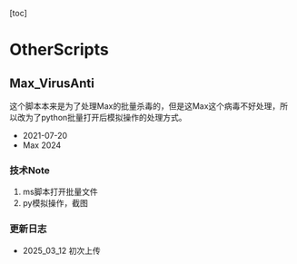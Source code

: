 [toc]

# OtherScripts

## Max_VirusAnti

这个脚本本来是为了处理Max的批量杀毒的，但是这Max这个病毒不好处理，所以改为了python批量打开后模拟操作的处理方式。

- 2021-07-20
- Max 2024

### 技术Note

1. ms脚本打开批量文件
2. py模拟操作，截图



### 更新日志
- 2025_03_12
初次上传
